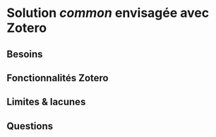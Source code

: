 # Solution *common* envisagée avec Zotero

## Besoins





## Fonctionnalités Zotero









## Limites & lacunes







## Questions 